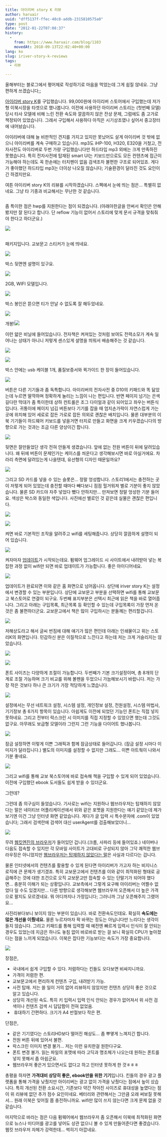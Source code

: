 ```yaml
---
title: 아이리버 story K 리뷰
author: haruair
uuid: "dff5137f-ffec-40c8-addb-2315810575a0"
type: post
date: "2012-01-22T07:08:37"
history:
  - 
    from: https://www.haruair.com/blog/1103
    movedAt: 2018-09-13T22:02:40+00:00
lang: ko
slug: iriver-story-k-reviews
tags:
  - 리뷰

---
```


올해부터는 블로그에서 평어체로 작성하기로 마음을 먹었는데 그게 쉽질 않네요. 그냥 편하게 쓰겠습니다;;

<a href="http://product.iriver.co.kr/Product/ProductView.aspx?cid=12&itcode=357965" target="_blank">아이리버 story K</a>를 구입했습니다. 99,000원에 아이리버 스토어에서 구입했는데 저가형 이북시장을 타겟으로 했나봅니다. 이전에 사용하던 아이리버 스토리는 (첫번째 모델) 당시 타사 모델에 비해 느린 전환 속도와 깔끔하지 않은 잔상 문제, 그럼에도 좀 고가로 책정되어 있었습니다. 그래서 구입해서 사용하다 아직은 시기상조였나 싶어서 중고장터에 내어놨습니다.

아이리버에 대해 늘 비판적인 견지를 가지고 있지만 못났어도 살게 아이리버 것 밖에 없으니 아이리버를 계속 구매하고 있습니다. mp3도 iHP-100, H320, E320을 거쳤고, 전자사전도 아이리버로 두번 가량 구입했습니다만 하드타입 mp3 외에는 크게 만족하진 못했습니다. 특히 전자사전에 탑재된 smart UI는 키보드만으로도 모든 컨텐츠에 접근이 가능해야 하는데도 꼭 한손에는 터치펜이 없음 검색조차 불편한 구조로 되어있죠. 게다가 좋아했던 하드타입 mp3는 더이상 나오질 않습니다; 기술환경이 달라진 것도 요인이긴 하겠지만요.

여튼 아이리버 story K의 리뷰를 시작하겠습니다. 스펙에서 눈에 띄는 점은&#8230; 특별히 없네요. 그냥 타 기종과 비교해서는 무난한 것 같습니다. 

<a href="https://www.iriver.co.kr/down/product/detail_description/357965_spec.jpg"><img title="아이리버 스토리 K spec." src="https://www.iriver.co.kr/down/product/detail_description/357965_spec.jpg?w=583" alt="" data-recalc-dims="1" /></a></p> 


<p>
  좀 특이한 점은 hwp를 지원한다는 점이 되겠습니다. (아래아한글을 안써서 확인은 안해봤지만 잘 된다고 합니다. 단 reflow 기능이 없어서 스토리에 맞게 문서 규격을 맞춰줘야 한다고 하더군요.)
</p>

<p>

  ![](MG_9907.jpg)

  
  <br /> 패키지입니다. 교보문고 스티커가 눈에 띄네요.
</p>

<p>

  ![](MG_9918.jpg)

</p>

<p>
  박스 뒷면엔 설명이 있구요.
</p>

<p>

  ![](MG_9919.jpg)

</p>

<p>
  2GB, WIFI 모델입니다.
</p>

<p>

  ![](MG_9908.jpg)

</p>

<p>
  박스 봉인은 뜯으면 티가 안날 수 없도록 잘 해두었네요.
</p>

<p>

  ![](MG_9909.jpg)

</p>

<p>

  개봉!![](MG_9910.jpg)

</p>

<p>
  이런 얇은 비닐에 들어있습니다. 전자책은 켜져있는 것처럼 보여도 전력소모가 계속 일어나는 상태가 아니니 저렇게 센스있게 설명을 띄워서 배송해주는 것 같습니다.
</p>

<p>

  ![](MG_9914.jpg)

</p>

<p>

  ![](MG_9916.jpg)

</p>

<p>
  박스 안에는 usb 케이블 1개, 품질보증서와 퀵가이드 한 장이 들어있습니다.
</p>

<p>

  ![](MG_9920.jpg)

</p>

<p>
  버튼은 다른 기기들과 좀 독특합니다. 아이리버의 전자사전 중 D10의 키패드와 똑 닮았는데 누르면 딸깍하며 정확하게 눌리는 느낌이 나는 편입니다. 반면 페이지 넘기는 은색 길다란 막대가 좀 특이한데 상하 컨트롤은 조그 다이얼과 같이 되어있고 좌우는 버튼식입니다. 귀퉁이에 페이지 넘김 버튼보다 기기를 잡을 때 엄지손가락이 자연스럽게 가는 곳에 위치해 있어 세로로 잡든 가로로 잡든 의외로 괜찮은 배치입니다. 물론 대부분의 이북 기기들이 하드웨어 키보드를 넣을거면 터치로 만들고 화면을 크게 키우겠습니다의 방향으로 가는 것과는 조금 다른 양상이긴 합니다.
</p>

<p>

  ![](MG_9926.jpg)

</p>

<p>
  뒷면은 잘만들었단 생각 전혀 안들게 생겼습니다. 앞에 없는 전원 버튼이 뒤에 달려있습니다. 왜 뒤에 버튼이 문제인가는 케이스를 씌운다고 생각해보시면 바로 아실거에요. 차라리 측면에 달려있는게 나을텐데, 유선형의 디자인 때문일까요?
</p>

<p>

  ![](MG_9928.jpg)

</p>

<p>
  그리고 SD 카드를 넣을 수 있는 슬롯은&#8230; 정말 엉성합니다. 스토리1에서는 충전하는 곳이 저렇게 되어 있었는데 충전할 때마다 빼다보니 점점 헐거워져 별로 기분이 좋지 않았습니다. 물론 SD 카드야 자주 넣었다 뺐다 안하지만&#8230; 만져보면 정말 엉성한 기분 들어요. 색상은 박스와 동일한 색입니다. 사진에선 별로인 것 같은데 실물은 괜찮은 편입니다.
</p>

<p>

  ![](MG_9930.jpg)

</p>

<p>

  ![](MG_9934.jpg)

</p>

<p>
  켜면 바로 기본적인 조작을 알려주고 wifi를 세팅해줍니다. 상당히 깔끔하게 설명이 되어 있습니다.
</p>

<p>

  ![](MG_9935.jpg)

</p>

<p>
  켜자마자 <a href="http://lounge.iriver.co.kr/Notice/NoticeView.aspx?pno=1&idx=2354&no=1" target="_blank">업데이트</a>가 시작되는데요. 펌웨어 업그레이드 시 사이트에서 내려받아 넣는 복잡한 과정 없이 wifi만 되면 바로 업데이트가 가능합니다. 좋은 아이디어네요.
</p>

<p>

  ![](MG_9936.jpg)

</p>

<p>
  업데이트가 완료되면 이와 같은 홈 화면으로 넘어옵니다. 상단에 iriver story K는 설정에서 변경할 수 있는 부분입니다. 상단에 교보문고 부분을 선택하면 wifi를 통해 교보문고 북스토어로 연결이 되구요. 두번째 표지부분은 선택시 최근에 읽은 책을 바로 열어줍니다. 그리고 아래는 구입목록, 최근목록 등 확인할 수 있는데 구입목록이 가장 먼저 온 것은 좀 불편하더군요. 교보문고에서 책은 많이 구입하시는 분들께는 편리할겁니다.
</p>

<p>

  ![](MG_9924.jpg)

</p>

<p>
  저해상도라고 해서 글씨 번짐에 대해 얘기가 많은 편인데 아래는 인쇄물이고 위는 스토리K의 화면입니다. 민감하신 분은 이질적으로 느낀다고 하는데 저는 크게 거슬리지는 않았습니다.
</p>

<p>

  ![](MG_9940.jpg)

</p>

<p>

  ![](MG_9941.jpg)

</p>

<p>
  폰트 사이즈는 다양하게 조절이 가능합니다. 두번째가 기본 크기설정이며, 총 8개의 단계로 조절 가능하며 크기 비교를 위해 볼펜을 두었으니 가늠해보시기 바랍니다. 저는 가장 작은 것보다 하나 큰 크기가 가장 적당하게 느꼈습니다.
</p>

<p>

  ![](MG_9939.jpg)

</p>

<p>
  설정에서는 무선 네트워크 설정, 시스템 설정, 개인정보 설정, 전원설정, 시스템 마법사, 기기정보 총 6가지 항목이 있습니다. 아쉽게도 이전에 되었던 기능인 폰트는 직접 넣지 못하네요. 그리고 전부터 락스크린 시 이미지를 직접 지정할 수 있었으면 했는데 그것도 없구요. 아무래도 보급형 모델이라 그런지 그런 기능을 다이어트 했나봅니다.
</p>

<p>

  ![](MG_9948.jpg)

</p>

<p>
  잠금 설정하면 이렇게 이쁜 그래픽과 함께 잠금상태로 들어갑니다. (잠금 설정 시마다 이미지가 달라집니다.) 별도의 이미지를 설정할 수 없지만 그래도&#8230; 이쁜 아트웍이 나와서 기분 좋네요.
</p>

<p>

  ![](MG_9951.jpg)

</p>

<p>
  그리고 wifi를 통해 교보 북스토어에 바로 접속해 책을 구입할 수 있게 되어 있었습니다. 이전에 구입했던 ebook 도서들도 쉽게 받을 수 있더군요.
</p>

<p>
  그런데?
</p>

<p>
  그런데 좀 의구심이 들었습니다. 기사로는 wifi는 지원하나 웹브라우저는 탑재하지 않았다는 말은 네이티브 어플리케이션에서 위와 같은 포멧을 지원한다는 얘기 같았는데 제가 보기엔 이건 그냥 인터넷 화면 같았습니다. 게다가 글 입력 시 특수문자에 .com이 있었습니다; 그래서 검색란에 검색어 대신 userAgent를 검출해보았더니&#8230;
</p>

<p>

  ![](MG_9952.jpg)

</p>

<p>
  무려 <a href="http://ko.wikipedia.org/wiki/%EC%9B%B9%ED%82%A4%ED%8A%B8" target="_blank">웹킷엔진의 브라우저</a>가 들어있던 겁니다.(크롬, 사파리 등에 들어있죠.) 네이버나 다음도 접속할 수 있지만 각 모바일 사이트가 고대비로 구성되지 않아 그닥 쾌적한 웹브라우징은 아니었지만 <a href="http://www.bloter.net/archives/92315" target="_blank">웹브라우저는 탑재하지 않았다는 말</a>은 사실과 다르다는 겁니다.
</p>

<p>
  물론 인터넷에서의 컨텐츠를 활용할 수 있게 된다면 아이리버가 가고자 하는 비지니스 로직에 큰 문제가 생기겠죠. 특히 교보문고에서 컨텐츠를 이와 같이 최적화된 형태로 공급해주는 것에 대한 조건으로 오직 교보문고만 접속할 수 있는 단말기가 되어야 했다면&#8230; 충분히 이해가 되는 상황입니다. 교보측에서 그렇게 요구해 아이리버는 어쩔수 없었다 일 수도 있겠지만&#8230; 다른 방향으로 생각해보면 웹브라우저 오픈해서 더 높은 가격으로 팔지도 모르겠네요. 뭐 어디까지나 가정입니다; 그러니까 그냥 오픈해주지 그랬어요&#8230;
</p>

<p>
  사진리뷰다보니 보이지 않는 부분이 있습니다. 바로 전환속도인데요. 확실히 <strong>속도에는 많은 개선을 이뤘네요.</strong> 물론 누르자마자 팍 바뀌는 정도는 아닙니다만 느리다는 생각이 들지 않습니다. 그리고 키패드를 통해 입력할 때 예전엔 빠르게 입력시 인식이 잘 안되는 경우도 있었는데 지금은 하나도 놓침 없이 바로바로 받는 걸 보니 확실히 CPU가 높아졌다는 점을 느끼게 되었습니다. 이북은 잡다한 기능보다는 속도가 가장 중요합니다.
</p>

<p>

  ![](MG_9950.jpg)

</p>

<p>
  장점은,
</p>

<ul>
  <li>
    국내에서 쉽게 구입할 수 있다. 저렴하다는 킨들도 오다보면 비싸지니까요.
  </li>
  <li>
    가격이 저렴한 편.
  </li>
  <li>
    교보문고에서 편리하게 컨텐츠 구입, 내려받기 가능.
  </li>
  <li>
    사전 탑재. 저는 쓸 일이 거의 없어 리뷰하지 않았지만 컨텐츠 상당히 좋은 것으로 알고 있습니다.
  </li>
  <li>
    상당히 개선된 속도. 특히 키 입력시 입력 인식 안되는 경우가 없어져서 위 사전 검색이나 컨텐츠 검색 시 답답함이 전혀 없었음.
  </li>
  <li>
     휴대하기 간편하다. 크기가 A4 반절보다 작은 편.
  </li>
</ul>

<p>
  단점은,
</p>

<ul>
  <li>
    같은 기기였다는 스토리HD보다 떨어진 해상도&#8230; 좀 뿌옇게 느껴지긴 합니다.
  </li>
  <li>
    전원 버튼 뒤에 있어서 불편.
  </li>
  <li>
    락스크린 이미지 변경 불가&#8230; 저는 이런 유치한걸 원한다구요.
  </li>
  <li>
    폰트 변경 불가. 읽는 파일의 포맷에 따라 고딕과 명조체가 나오는데 원하는 폰트를 넣지 못해서 좀 아쉽군요.
  </li>
  <li>
    웹브라우저 좋은거 있으면서도 없다고 하고 인터넷 못하게 한 것ㅎㅎㅎ
  </li>
</ul>

<p>
  총평을 하자면 <strong>가격대비 상당히 좋은, ebook만을 위한 기기</strong>입니다. 킨들의 경우 광고 플랫폼을 통해 가격을 낮췄지만 아이리버는 광고 없이 가격을 낮췄다는 점에서 높이 샀습니다. 특히 개선된 전환 소요시간, 기존보다 약간 작아진 사이즈로 휴대성을 높였다는 점이 위 리뷰에 없던 추가 점수 요인이네요. 베터리와 관련해서는 그만큼 오래 써보질 못해서&#8230; 원래 이북은 잊어질 쯤 충전하니까요. wifi만 많이 쓰지 않는다면 크게 문제 없을 것 같습니다.
</p>

<p>
  마지막으로 바라는 점은 다음 펌웨어에서 웹브라우저 좀 오픈해서 이북에 최적화된 화면으로 뉴스나 미디어를 광고를 넣어도 상관 없으니 볼 수 있게 만들어준다면 좋겠습니다. 웹킷 브라우저 자체가 강력한데&#8230; 썩히기 아깝네요.
</p>

